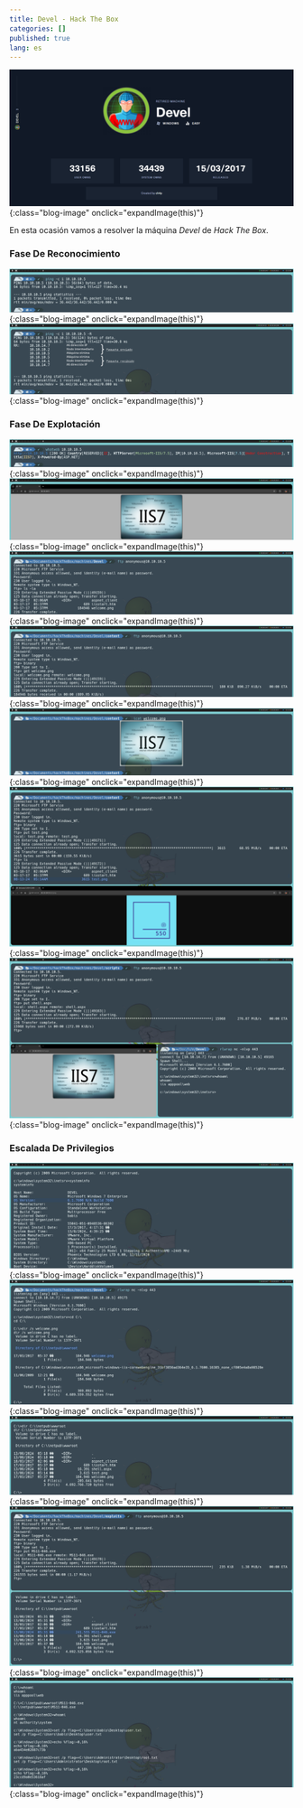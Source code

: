 ```yaml
---
title: Devel - Hack The Box
categories: []
published: true
lang: es
---
```


![Info Card](https://raw.githubusercontent.com/MateoNitro550/MateoNitro550.github.io/main/assets/2024-09-30-Devel-Hack-The-Box/1.png){:class="blog-image" onclick="expandImage(this)"}

En esta ocasión vamos a resolver la máquina _Devel_ de _Hack The Box_.

### [](#header-3)Fase De Reconocimiento

![2](https://raw.githubusercontent.com/MateoNitro550/MateoNitro550.github.io/main/assets/2024-09-30-Devel-Hack-The-Box/2.png){:class="blog-image" onclick="expandImage(this)"}
![3](https://raw.githubusercontent.com/MateoNitro550/MateoNitro550.github.io/main/assets/2024-09-30-Devel-Hack-The-Box/3a.png){:class="blog-image" onclick="expandImage(this)"}

### [](#header-3)Fase De Explotación

![4](https://raw.githubusercontent.com/MateoNitro550/MateoNitro550.github.io/main/assets/2024-09-30-Devel-Hack-The-Box/4.png){:class="blog-image" onclick="expandImage(this)"}
![5](https://raw.githubusercontent.com/MateoNitro550/MateoNitro550.github.io/main/assets/2024-09-30-Devel-Hack-The-Box/5.png){:class="blog-image" onclick="expandImage(this)"}
![6](https://raw.githubusercontent.com/MateoNitro550/MateoNitro550.github.io/main/assets/2024-09-30-Devel-Hack-The-Box/6.png){:class="blog-image" onclick="expandImage(this)"}
![7](https://raw.githubusercontent.com/MateoNitro550/MateoNitro550.github.io/main/assets/2024-09-30-Devel-Hack-The-Box/7.png){:class="blog-image" onclick="expandImage(this)"}
![8](https://raw.githubusercontent.com/MateoNitro550/MateoNitro550.github.io/main/assets/2024-09-30-Devel-Hack-The-Box/8.png){:class="blog-image" onclick="expandImage(this)"}
![9](https://raw.githubusercontent.com/MateoNitro550/MateoNitro550.github.io/main/assets/2024-09-30-Devel-Hack-The-Box/9.png){:class="blog-image" onclick="expandImage(this)"}
![10](https://raw.githubusercontent.com/MateoNitro550/MateoNitro550.github.io/main/assets/2024-09-30-Devel-Hack-The-Box/10.png){:class="blog-image" onclick="expandImage(this)"}

### [](#header-3)Escalada De Privilegios

![11](https://raw.githubusercontent.com/MateoNitro550/MateoNitro550.github.io/main/assets/2024-09-30-Devel-Hack-The-Box/11.png){:class="blog-image" onclick="expandImage(this)"}
![12](https://raw.githubusercontent.com/MateoNitro550/MateoNitro550.github.io/main/assets/2024-09-30-Devel-Hack-The-Box/12.png){:class="blog-image" onclick="expandImage(this)"}
![13](https://raw.githubusercontent.com/MateoNitro550/MateoNitro550.github.io/main/assets/2024-09-30-Devel-Hack-The-Box/13.png){:class="blog-image" onclick="expandImage(this)"}
![14](https://raw.githubusercontent.com/MateoNitro550/MateoNitro550.github.io/main/assets/2024-09-30-Devel-Hack-The-Box/14.png){:class="blog-image" onclick="expandImage(this)"}
![15](https://raw.githubusercontent.com/MateoNitro550/MateoNitro550.github.io/main/assets/2024-09-30-Devel-Hack-The-Box/15.png){:class="blog-image" onclick="expandImage(this)"}
